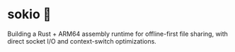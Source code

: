 # sokio 🌟
Building a Rust + ARM64 assembly runtime for offline-first file sharing, with direct socket I/O and context-switch optimizations.